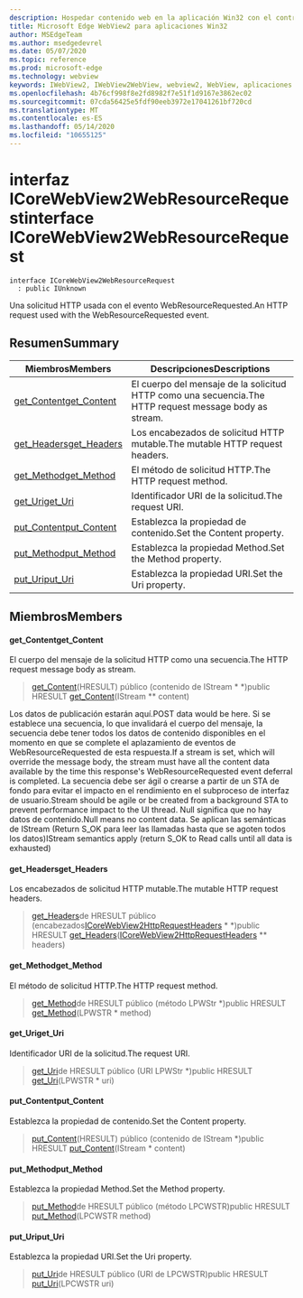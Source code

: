 ```yaml
---
description: Hospedar contenido web en la aplicación Win32 con el control Microsoft Edge WebView2
title: Microsoft Edge WebView2 para aplicaciones Win32
author: MSEdgeTeam
ms.author: msedgedevrel
ms.date: 05/07/2020
ms.topic: reference
ms.prod: microsoft-edge
ms.technology: webview
keywords: IWebView2, IWebView2WebView, webview2, WebView, aplicaciones Win32, Win32, Edge, ICoreWebView2, ICoreWebView2Controller, control de explorador, HTML Edge
ms.openlocfilehash: 4b76cf998f8e2fd8982f7e51f1d9167e3862ec02
ms.sourcegitcommit: 07cda56425e5fdf90eeb3972e17041261bf720cd
ms.translationtype: MT
ms.contentlocale: es-ES
ms.lasthandoff: 05/14/2020
ms.locfileid: "10655125"
---
```

# <span data-ttu-id="e943a-104">interfaz ICoreWebView2WebResourceRequest</span><span class="sxs-lookup"><span data-stu-id="e943a-104">interface ICoreWebView2WebResourceRequest</span></span> 

```
interface ICoreWebView2WebResourceRequest
  : public IUnknown
```

<span data-ttu-id="e943a-105">Una solicitud HTTP usada con el evento WebResourceRequested.</span><span class="sxs-lookup"><span data-stu-id="e943a-105">An HTTP request used with the WebResourceRequested event.</span></span>

## <span data-ttu-id="e943a-106">Resumen</span><span class="sxs-lookup"><span data-stu-id="e943a-106">Summary</span></span>

 <span data-ttu-id="e943a-107">Miembros</span><span class="sxs-lookup"><span data-stu-id="e943a-107">Members</span></span>                        | <span data-ttu-id="e943a-108">Descripciones</span><span class="sxs-lookup"><span data-stu-id="e943a-108">Descriptions</span></span>
--------------------------------|---------------------------------------------
[<span data-ttu-id="e943a-109">get_Content</span><span class="sxs-lookup"><span data-stu-id="e943a-109">get_Content</span></span>](#get_content) | <span data-ttu-id="e943a-110">El cuerpo del mensaje de la solicitud HTTP como una secuencia.</span><span class="sxs-lookup"><span data-stu-id="e943a-110">The HTTP request message body as stream.</span></span>
[<span data-ttu-id="e943a-111">get_Headers</span><span class="sxs-lookup"><span data-stu-id="e943a-111">get_Headers</span></span>](#get_headers) | <span data-ttu-id="e943a-112">Los encabezados de solicitud HTTP mutable.</span><span class="sxs-lookup"><span data-stu-id="e943a-112">The mutable HTTP request headers.</span></span>
[<span data-ttu-id="e943a-113">get_Method</span><span class="sxs-lookup"><span data-stu-id="e943a-113">get_Method</span></span>](#get_method) | <span data-ttu-id="e943a-114">El método de solicitud HTTP.</span><span class="sxs-lookup"><span data-stu-id="e943a-114">The HTTP request method.</span></span>
[<span data-ttu-id="e943a-115">get_Uri</span><span class="sxs-lookup"><span data-stu-id="e943a-115">get_Uri</span></span>](#get_uri) | <span data-ttu-id="e943a-116">Identificador URI de la solicitud.</span><span class="sxs-lookup"><span data-stu-id="e943a-116">The request URI.</span></span>
[<span data-ttu-id="e943a-117">put_Content</span><span class="sxs-lookup"><span data-stu-id="e943a-117">put_Content</span></span>](#put_content) | <span data-ttu-id="e943a-118">Establezca la propiedad de contenido.</span><span class="sxs-lookup"><span data-stu-id="e943a-118">Set the Content property.</span></span>
[<span data-ttu-id="e943a-119">put_Method</span><span class="sxs-lookup"><span data-stu-id="e943a-119">put_Method</span></span>](#put_method) | <span data-ttu-id="e943a-120">Establezca la propiedad Method.</span><span class="sxs-lookup"><span data-stu-id="e943a-120">Set the Method property.</span></span>
[<span data-ttu-id="e943a-121">put_Uri</span><span class="sxs-lookup"><span data-stu-id="e943a-121">put_Uri</span></span>](#put_uri) | <span data-ttu-id="e943a-122">Establezca la propiedad URI.</span><span class="sxs-lookup"><span data-stu-id="e943a-122">Set the Uri property.</span></span>

## <span data-ttu-id="e943a-123">Miembros</span><span class="sxs-lookup"><span data-stu-id="e943a-123">Members</span></span>

#### <span data-ttu-id="e943a-124">get_Content</span><span class="sxs-lookup"><span data-stu-id="e943a-124">get_Content</span></span> 

<span data-ttu-id="e943a-125">El cuerpo del mensaje de la solicitud HTTP como una secuencia.</span><span class="sxs-lookup"><span data-stu-id="e943a-125">The HTTP request message body as stream.</span></span>

> <span data-ttu-id="e943a-126">[get_Content](#get_content)(HRESULT) público (contenido de IStream \* \*)</span><span class="sxs-lookup"><span data-stu-id="e943a-126">public HRESULT [get_Content](#get_content)(IStream \*\* content)</span></span>

<span data-ttu-id="e943a-127">Los datos de publicación estarán aquí.</span><span class="sxs-lookup"><span data-stu-id="e943a-127">POST data would be here.</span></span> <span data-ttu-id="e943a-128">Si se establece una secuencia, lo que invalidará el cuerpo del mensaje, la secuencia debe tener todos los datos de contenido disponibles en el momento en que se complete el aplazamiento de eventos de WebResourceRequested de esta respuesta.</span><span class="sxs-lookup"><span data-stu-id="e943a-128">If a stream is set, which will override the message body, the stream must have all the content data available by the time this response's WebResourceRequested event deferral is completed.</span></span> <span data-ttu-id="e943a-129">La secuencia debe ser ágil o crearse a partir de un STA de fondo para evitar el impacto en el rendimiento en el subproceso de interfaz de usuario.</span><span class="sxs-lookup"><span data-stu-id="e943a-129">Stream should be agile or be created from a background STA to prevent performance impact to the UI thread.</span></span> <span data-ttu-id="e943a-130">Null significa que no hay datos de contenido.</span><span class="sxs-lookup"><span data-stu-id="e943a-130">Null means no content data.</span></span> <span data-ttu-id="e943a-131">Se aplican las semánticas de IStream (Return S_OK para leer las llamadas hasta que se agoten todos los datos)</span><span class="sxs-lookup"><span data-stu-id="e943a-131">IStream semantics apply (return S_OK to Read calls until all data is exhausted)</span></span>

#### <span data-ttu-id="e943a-132">get_Headers</span><span class="sxs-lookup"><span data-stu-id="e943a-132">get_Headers</span></span> 

<span data-ttu-id="e943a-133">Los encabezados de solicitud HTTP mutable.</span><span class="sxs-lookup"><span data-stu-id="e943a-133">The mutable HTTP request headers.</span></span>

> <span data-ttu-id="e943a-134">[get_Headers](#get_headers)de HRESULT público (encabezados[ICoreWebView2HttpRequestHeaders](icorewebview2httprequestheaders.md) \* \*)</span><span class="sxs-lookup"><span data-stu-id="e943a-134">public HRESULT [get_Headers](#get_headers)([ICoreWebView2HttpRequestHeaders](icorewebview2httprequestheaders.md) \*\* headers)</span></span>

#### <span data-ttu-id="e943a-135">get_Method</span><span class="sxs-lookup"><span data-stu-id="e943a-135">get_Method</span></span> 

<span data-ttu-id="e943a-136">El método de solicitud HTTP.</span><span class="sxs-lookup"><span data-stu-id="e943a-136">The HTTP request method.</span></span>

> <span data-ttu-id="e943a-137">[get_Method](#get_method)de HRESULT público (método LPWStr \*)</span><span class="sxs-lookup"><span data-stu-id="e943a-137">public HRESULT [get_Method](#get_method)(LPWSTR \* method)</span></span>

#### <span data-ttu-id="e943a-138">get_Uri</span><span class="sxs-lookup"><span data-stu-id="e943a-138">get_Uri</span></span> 

<span data-ttu-id="e943a-139">Identificador URI de la solicitud.</span><span class="sxs-lookup"><span data-stu-id="e943a-139">The request URI.</span></span>

> <span data-ttu-id="e943a-140">[get_Uri](#get_uri)de HRESULT público (URI LPWStr \*)</span><span class="sxs-lookup"><span data-stu-id="e943a-140">public HRESULT [get_Uri](#get_uri)(LPWSTR \* uri)</span></span>

#### <span data-ttu-id="e943a-141">put_Content</span><span class="sxs-lookup"><span data-stu-id="e943a-141">put_Content</span></span> 

<span data-ttu-id="e943a-142">Establezca la propiedad de contenido.</span><span class="sxs-lookup"><span data-stu-id="e943a-142">Set the Content property.</span></span>

> <span data-ttu-id="e943a-143">[put_Content](#put_content)(HRESULT) público (contenido de IStream \*)</span><span class="sxs-lookup"><span data-stu-id="e943a-143">public HRESULT [put_Content](#put_content)(IStream \* content)</span></span>

#### <span data-ttu-id="e943a-144">put_Method</span><span class="sxs-lookup"><span data-stu-id="e943a-144">put_Method</span></span> 

<span data-ttu-id="e943a-145">Establezca la propiedad Method.</span><span class="sxs-lookup"><span data-stu-id="e943a-145">Set the Method property.</span></span>

> <span data-ttu-id="e943a-146">[put_Method](#put_method)de HRESULT público (método LPCWSTR)</span><span class="sxs-lookup"><span data-stu-id="e943a-146">public HRESULT [put_Method](#put_method)(LPCWSTR method)</span></span>

#### <span data-ttu-id="e943a-147">put_Uri</span><span class="sxs-lookup"><span data-stu-id="e943a-147">put_Uri</span></span> 

<span data-ttu-id="e943a-148">Establezca la propiedad URI.</span><span class="sxs-lookup"><span data-stu-id="e943a-148">Set the Uri property.</span></span>

> <span data-ttu-id="e943a-149">[put_Uri](#put_uri)de HRESULT público (URI de LPCWSTR)</span><span class="sxs-lookup"><span data-stu-id="e943a-149">public HRESULT [put_Uri](#put_uri)(LPCWSTR uri)</span></span>

